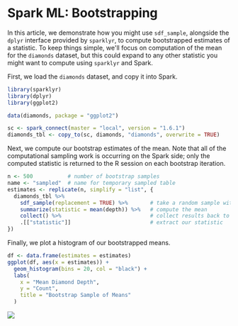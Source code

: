 Spark ML: Bootstrapping
================

In this article, we demonstrate how you might use `sdf_sample`, alongside the `dplyr` interface provided by `sparklyr`, to compute bootstrapped estimates of a statistic. To keep things simple, we'll focus on computation of the mean for the `diamonds` dataset, but this could expand to any other statistic you might want to compute using `sparklyr` and Spark.

First, we load the `diamonds` dataset, and copy it into Spark.

``` r
library(sparklyr)
library(dplyr)
library(ggplot2)

data(diamonds, package = "ggplot2")

sc <- spark_connect(master = "local", version = "1.6.1")
diamonds_tbl <- copy_to(sc, diamonds, "diamonds", overwrite = TRUE)
```

Next, we compute our bootstrap estimates of the mean. Note that all of the computational sampling work is occurring on the Spark side; only the computed statistic is returned to the R session on each bootstrap iteration.

``` r
n <- 500           # number of bootstrap samples
name <- "sampled"  # name for temporary sampled table
estimates <- replicate(n, simplify = "list", {
  diamonds_tbl %>%
    sdf_sample(replacement = TRUE) %>%       # take a random sample with replacement
    summarize(statistic = mean(depth)) %>%   # compute the mean
    collect() %>%                            # collect results back to R
    .[["statistic"]]                         # extract our statistic
})
```

Finally, we plot a histogram of our bootstrapped means.

``` r
df <- data.frame(estimates = estimates)
ggplot(df, aes(x = estimates)) +
  geom_histogram(bins = 20, col = "black") +
  labs(
    x = "Mean Diamond Depth",
    y = "Count",
    title = "Bootstrap Sample of Means"
  )
```

![](ml_bootstrap_files/figure-markdown_github/unnamed-chunk-2-1.png)
